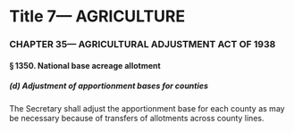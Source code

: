 
# Title 7— AGRICULTURE
### CHAPTER 35— AGRICULTURAL ADJUSTMENT ACT OF 1938
#### § 1350. National base acreage allotment
##### (d) Adjustment of apportionment bases for counties

The Secretary shall adjust the apportionment base for each county as may be necessary because of transfers of allotments across county lines.
